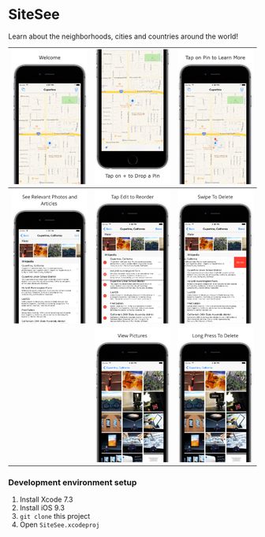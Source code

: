 # SiteSee
Learn about the neighborhoods, cities and countries around the world!

<!-- Screenshots here -->

![](Images/0.jpg) |![](Images/1.jpg) | ![](Images/2.jpg) |
|---|---|---
|![](Images/3.jpg) | ![](Images/4.jpg) |![](Images/5.jpg)  
| | ![](Images/6.jpg) | ![](Images/7.jpg)  |

### Development environment setup

1. Install Xcode 7.3
2. Install iOS 9.3
3. `git clone` this project
4. Open `SiteSee.xcodeproj`
